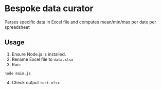 # Bespoke data curator
Parses specific data in Excel file and computes mean/min/max per date per spreadsheet

## Usage
1. Ensure Node.js is installed.
2. Rename Excel file to `data.xlsx`
3. Run:
```
node main.js
```
4. Check output `test.xlsx`
